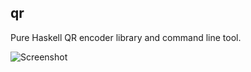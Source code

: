 ## qr

Pure Haskell QR encoder library and command line tool.

![Screenshot](http://pcapriotti.github.com/qr/screenshot.png)
